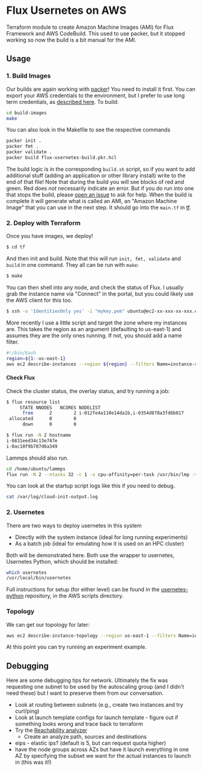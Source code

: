 # Flux Usernetes on AWS

Terraform module to create Amazon Machine Images (AMI) for Flux Framework and AWS CodeBuild.
This used to use packer, but it stopped working so now the build is a bit manual for the AMI.

## Usage

### 1. Build Images

Our builds are again working with [packer](https://developer.hashicorp.com/packer/install)! You need to install it first. You can export your AWS credentials to the environment, but I prefer to use long term credentials, as [described here](https://docs.aws.amazon.com/cli/v1/userguide/cli-configure-files.html). To build:

```bash
cd build-images
make
```

You can also look in the Makefile to see the respective commands

```bash
packer init .
packer fmt .
packer validate .
packer build flux-usernetes-build.pkr.hcl
```

The build logic is in the corresponding `build.sh` script, so if you want to add additional stuff (adding an application or other library install) write to the end of that file! Note that during the build you will see blocks of red and green. Red does *not* necessarily indicate an error. But if you do run into one that stops the build, please [open an issue](https://github.com/converged-computing/flux-usernetes/issues) to ask for help. When the build is complete it will generate what is called an AMI, an "Amazon 
Machine Image" that you can use in the next step. It should go into the `main.tf` in [tf](tf).

### 2. Deploy with Terraform

Once you have images, we deploy!

```bash
$ cd tf
```

And then init and build. Note that this will run `init, fmt, validate` and `build` in one command.
They all can be run with `make`:

```bash
$ make
```

You can then shell into any node, and check the status of Flux. I usually grab the instance
name via "Connect" in the portal, but you could likely use the AWS client for this too.

```bash
$ ssh -o 'IdentitiesOnly yes' -i "mykey.pem" ubuntu@ec2-xx-xxx-xx-xxx.compute-1.amazonaws.com
```

More recently I use a little script and target the zone where my instances are. 
This takes the region as an argument (defaulting to us-east-1) and assumes they are the only ones running. If not, you should add a name filter.

```bash
#!/bin/bash
region=${1:-us-east-1}
aws ec2 describe-instances --region ${region} --filters Name=instance-state-name,Values=running | jq .Reservations[].Instances[].NetworkInterfaces[].PrivateIpAddresses[].Association.PublicDnsName
```

#### Check Flux

Check the cluster status, the overlay status, and try running a job:

```bash
$ flux resource list
     STATE NNODES   NCORES NODELIST
      free      2        2 i-012fe4a110e14da1b,i-0354d878a3fd6b017
 allocated      0        0 
      down      0        0 
```
```bash
$ flux run -N 2 hostname
i-0831eed34c13e747e
i-0ac10f9b787d6a349
```

Lammps should also run.

```bash
cd /home/ubuntu/lammps
flux run -N 2 --ntasks 32 -c 1 -o cpu-affinity=per-task /usr/bin/lmp -v x 2 -v y 2 -v z 2 -in ./in.reaxff.hns -nocite
```

You can look at the startup script logs like this if you need to debug.

```bash
cat /var/log/cloud-init-output.log
```

### 2. Usernetes

There are two ways to deploy usernetes in this system

 - Directly with the system instance (ideal for long running experiments)
 - As a batch job (ideal for emulating how it is used on an HPC cluster)

Both will be demonstrated here. Both use the wrapper to usernetes, Usernetes Python, which should be installed:

```bash
which usernetes
/usr/local/bin/usernetes
```

Full instructions for setup (for either level) can be found in the [usernetes-python](https://github.com/converged-computing/usernetes-python/tree/main/scripts/aws) repository, in the AWS scripts directory.

### Topology

We can get our topology for later:

```bash
aws ec2 describe-instance-topology --region us-east-1 --filters Name=instance-type,Values=hpc7g.4xlarge > topology-32.json
```

At this point you can try running an experiment example.

## Debugging

Here are some debugging tips for network. Ultimately the fix was requesting one subnet
to be used by the autoscaling group (and I didn't need these) but I want to preserve
them from our conversation.

- Look at routing between subnets (e.g., create two instances and try curl/ping)
- Look at launch template configs for launch template - figure out if something looks wrong and trace back to terraform
- Try the [Reachability analyzer](https://console.aws.amazon.com/networkinsights/home#ReachabilityAnalyzer)
  - Create an analyze path, sources and destinations 
- eips - elastic ips? (default is 5, but can request quota higher)
- have the node groups across AZs but have it launch everything in one AZ by specifying the subset we want for the actual instances to launch in (this was it!)
